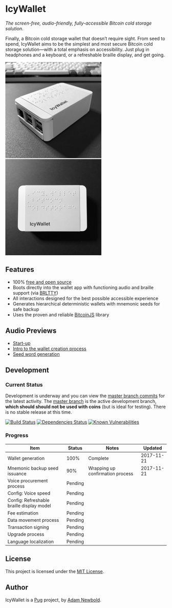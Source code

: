 # IcyWallet

_The screen-free, audio-friendly, fully-accessible Bitcoin cold storage solution._

Finally, a Bitcoin cold storage wallet that doesn’t require sight. From seed to spend, IcyWallet aims to be the simplest and most secure Bitcoin cold storage solution—with a total emphasis on accessibility. Just plug in headphones and a keyboard, or a refreshable braille display, and get going.

[<img src="mockups/2.jpg" width="300" height="300" alt="An IcyWallet device, angle view" title="An IcyWallet device, angle view">](mockups/2.jpg)
[<img src="mockups/1.jpg" width="300" height="300" alt="An IcyWallet device, top view" title="An IcyWallet device, top view">](mockups/1.jpg)

## Features

* 100% [free and open source](https://github.com/pugsh/IcyWallet)
* Boots directly into the wallet app with functioning audio and braille support (via [BRLTTY](https://github.com/brltty/brltty))
* All interactions designed for the best possible accessible experience
* Generates hierarchical deterministic wallets with mnemonic seeds for safe backup
* Uses the proven and reliable [BitcoinJS](https://bitcoinjs.org) library

## Audio Previews

* [Start-up](previews/welcome.mp3)
* [Intro to the wallet creation process](previews/new_wallet.mp3)
* [Seed word generation](previews/seed_word.mp3)

## Development

### Current Status

Development is underway and you can view the [master branch commits](https://github.com/pugsh/IcyWallet/commits/master) for the latest activity. The [master branch](https://github.com/pugsh/IcyWallet/tree/master) is the active development branch, **which should should not be used with coins** (but is ideal for testing). There is no stable release at this time.

[![Build Status](https://travis-ci.org/pugsh/IcyWallet.svg?branch=master)](https://travis-ci.org/pugsh/IcyWallet) [![Dependencies Status](https://david-dm.org/pugsh/icywallet/status.svg)](https://david-dm.org/pugsh/icywallet) [![Known Vulnerabilities](https://snyk.io/test/github/pugsh/icywallet/badge.svg)](https://snyk.io/test/github/pugsh/icywallet)

### Progress

| Item                                       | Status  | Notes                            | Updated    |
| ------------------------------------------ | ------- | -------------------------------- | ---------- |
| Wallet generation                          | 100%    | Complete                         | 2017-11-21 |
| Mnemonic backup seed issuance              | 90%     | Wrapping up confirmation process | 2017-11-21 |
| Voice procurement process                  | Pending |                                  |            |
| Config: Voice speed                        | Pending |                                  |            |
| Config: Refreshable braille display model  | Pending |                                  |            |
| Fee estimation                             | Pending |                                  |            |
| Data movement process                      | Pending |                                  |            |
| Transaction signing                        | Pending |                                  |            |
| Upgrade process                            | Pending |                                  |            |
| Language localization                      | Pending |                                  |            |

## License

This project is licensed under the [MIT License](LICENSE.md).

## Author

IcyWallet is a [Pug](https://pug.sh) project, by [Adam Newbold](https://github.com/newbold).